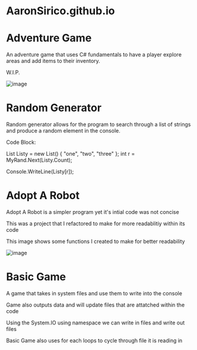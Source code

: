# AaronSirico.github.io
# Adventure Game

An adventure game that uses C# fundamentals to have a player explore areas and add items to their inventory.

W.I.P.

![image](https://user-images.githubusercontent.com/99092776/201169117-2d08d956-f2e3-48fa-8583-84953804c5f8.png)


# Random Generator

Random generator allows for the program to search through a list of strings and produce a random element in the console.

Code Block: 

List<string> Listy = new List<string>() { "one", "two", "three" };
int r = MyRand.Next(Listy.Count);

Console.WriteLine(Listy[r]);


# Adopt A Robot
 
Adopt A Robot is a simpler program yet it's intial code was not concise
 
This was a project that I refactored to make for more readablitiy within its code
 
This image shows some functions I created to make for better readability
 
 ![image](https://user-images.githubusercontent.com/99092776/201170984-bc05c2b8-73af-4bb3-ac27-cd78a41719ce.png)

 
 # Basic Game
 
 A game that takes in system files and use them to write into the console
 
 Game also outputs data and will update files that are attatched within the code
 
 Using the System.IO using namespace we can write in files and write out files

 Basic Game also uses for each loops to cycle through file it is reading in
